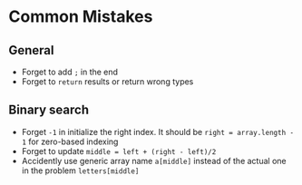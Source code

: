 # Common Mistakes

## General
* Forget to add `;` in the end
* Forget to `return` results or return wrong types

## Binary search
* Forget `-1` in initialize the right index. It should be `right = array.length - 1` for zero-based indexing 
* Forget to update `middle = left + (right - left)/2`
* Accidently use generic array name `a[middle]` instead of the actual one in the problem `letters[middle]` 
